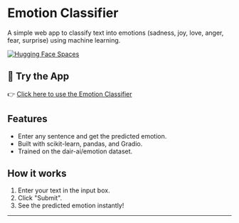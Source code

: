 # Emotion Classifier

A simple web app to classify text into emotions (sadness, joy, love, anger, fear, surprise) using machine learning.

[![Hugging Face Spaces](https://img.shields.io/badge/Gradio-Demo-blue?logo=gradio)](https://huggingface.co/spaces/Karthikbt/Emotion_Classification_Model)

## 🚀 Try the App

👉 [Click here to use the Emotion Classifier](https://huggingface.co/spaces/Karthikbt/Emotion_Classification_Model)

## Features

- Enter any sentence and get the predicted emotion.
- Built with scikit-learn, pandas, and Gradio.
- Trained on the dair-ai/emotion dataset.

## How it works

1. Enter your text in the input box.
2. Click "Submit".
3. See the predicted emotion instantly!

---

<!--
title: Emotion_Classification_Model
app_file: app.py
sdk: gradio
sdk_version: 4.44.1
-->
